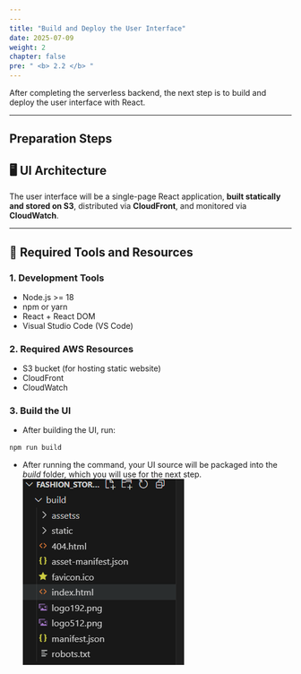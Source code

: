 ```yaml
---
---
title: "Build and Deploy the User Interface"
date: 2025-07-09
weight: 2
chapter: false
pre: " <b> 2.2 </b> "
---
```


After completing the serverless backend, the next step is to build and deploy the user interface with React.

---
## Preparation Steps
## 🖥️ UI Architecture

The user interface will be a single-page React application, **built statically and stored on S3**, distributed via **CloudFront**, and monitored via **CloudWatch**.

---

## 🧰 Required Tools and Resources

### 1. Development Tools
- Node.js >= 18
- npm or yarn
- React + React DOM
- Visual Studio Code (VS Code)

### 2. Required AWS Resources
- S3 bucket (for hosting static website)
- CloudFront
- CloudWatch

### 3. Build the UI
- After building the UI, run:
```bash
npm run build
```
- After running the command, your UI source will be packaged into the _build_ folder, which you will use for the next step.
![S3](/images/2.prerequisite/01-code2.2.png)